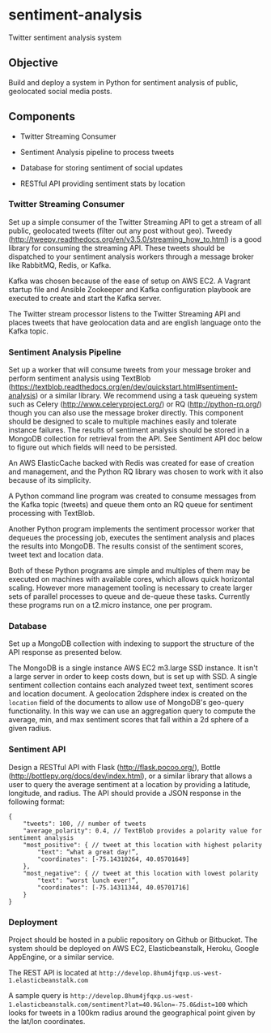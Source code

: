 # sentiment-analysis
Twitter sentiment analysis system

## Objective

Build and deploy a system in Python for sentiment analysis of public, geolocated social media posts.

## Components

- Twitter Streaming Consumer

- Sentiment Analysis pipeline to process tweets

- Database for storing sentiment of social updates

- RESTful API providing sentiment stats by location

### Twitter Streaming Consumer

Set up a simple consumer of the Twitter Streaming API to get a stream of all public, geolocated tweets (filter out any post without geo). Tweedy (http://tweepy.readthedocs.org/en/v3.5.0/streaming_how_to.html) is a good library for consuming the streaming API. These tweets should be dispatched to your sentiment analysis workers through a message broker like RabbitMQ, Redis, or Kafka.

Kafka was chosen because of the ease of setup on AWS EC2. A Vagrant startup file and Ansible Zookeeper and Kafka configuration playbook are executed to create and start the Kafka server.

The Twitter stream processor listens to the Twitter Streaming API and places tweets that have geolocation data and are english language onto the Kafka topic.

### Sentiment Analysis Pipeline

Set up a worker that will consume tweets from your message broker and perform sentiment analysis using TextBlob (https://textblob.readthedocs.org/en/dev/quickstart.html#sentiment-analysis) or a similar library. We recommend using a task queueing system such as Celery (http://www.celeryproject.org/) or RQ (http://python-rq.org/) though you can also use the message broker directly. This component should be designed to scale to multiple machines easily and tolerate instance failures. The results of sentiment analysis should be stored in a MongoDB collection for retrieval from the API. See Sentiment API doc below to figure out which fields will need to be persisted.

An AWS ElasticCache backed with Redis was created for ease of creation and management, and the Python RQ library was chosen to work with it also because of its simplicity. 

A Python command line program was created to consume messages from the Kafka topic (tweets) and queue them onto an RQ queue for sentiment processing with TextBlob.

Another Python program implements the sentiment processor worker that dequeues the processing job, executes the sentiment analysis and places the results into MongoDB. The results consist of the sentiment scores, tweet text and location data.

Both of these Python programs are simple and multiples of them may be executed on machines with available cores, which allows quick horizontal scaling. However more management tooling is necessary to create larger sets of parallel processes to queue and de-queue these tasks. Currently these programs run on a t2.micro instance, one per program.

### Database

Set up a MongoDB collection with indexing to support the structure of the API response as presented below.

The MongoDB is a single instance AWS EC2 m3.large SSD instance. It isn't a large server in order to keep costs down, but is set up with SSD. A single sentiment collection contains each analyzed tweet text, sentiment scores and location document.
A geolocation 2dsphere index is created on the `location` field of the documents to allow use of MongoDB's geo-query functionality. In this way we can use an aggregation query to compute the average, min, and max sentiment scores that fall within a 2d sphere of a given radius.


### Sentiment API

Design a RESTful API with Flask (http://flask.pocoo.org/), Bottle (http://bottlepy.org/docs/dev/index.html), or a similar library that allows a user to query the average sentiment at a location by providing a latitude, longitude, and radius. The API should provide a JSON response in the following format:

    {
        "tweets": 100, // number of tweets
        "average_polarity": 0.4, // TextBlob provides a polarity value for sentiment analysis
        "most_positive": { // tweet at this location with highest polarity
            "text": “what a great day!”,
            "coordinates": [-75.14310264, 40.05701649]
        },
        "most_negative": { // tweet at this location with lowest polarity
            "text": “worst lunch ever!”,
            "coordinates": [-75.14311344, 40.05701716]
        }
    }
 
### Deployment

Project should be hosted in a public repository on Github or Bitbucket. The system should be deployed on AWS EC2, Elasticbeanstalk, Heroku, Google AppEngine, or a similar service.

The REST API is located at `http://develop.8hum4jfqxp.us-west-1.elasticbeanstalk.com`

A sample query is `http://develop.8hum4jfqxp.us-west-1.elasticbeanstalk.com/sentiment?lat=40.9&lon=-75.0&dist=100` which looks for tweets in a 100km radius around the geographical point given by the lat/lon coordinates.



